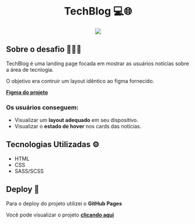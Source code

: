 <div align="center">
    <h1>TechBlog 💻🌐</h1> 
    <img src="https://github.com/gabrielalencs/Desafios-CodeLab/assets/127636935/63f2774c-1dc1-4b7e-8cf7-4c28f99c8d55">
</div>


<h2>Sobre o desafio 👨🏻‍💻</h2>
<p>TechBlog é uma landing page focada em mostrar as usuários notícias sobre a área de tecnlogia.</p>
<p>O objetivo era contruir um layout idêntico ao figma fornecido. </p>
<p> <a href="https://www.figma.com/design/Yb9IBH56g7T1hdIyZ3BMNO/Desafios---CodeLab?node-id=3725-2&t=u2dlws0ey5vk5AKk-0"><b>Figma do projeto</b></a></p>


<h3> Os usuários conseguem: </h3>
<ul>
  <li>Visualizar um <b>layout adequado</b> em seu dispositivo.</li>
  <li>Visualizar o <b>estado de hover</b> nos cards das notícias.</li>
</ul>


<h2>Tecnologias Utilizadas ⚙️</h1> 
<ul>
  <li>HTML</li>
  <li>CSS</li>
  <li>SASS/SCSS</li>
</ul>


<h2>Deploy 🚀</h3>
<p>Para o deploy do projeto utilizei o <b>GitHub Pages</b> </p>
<p>Você pode visualizar o projeto <a href="https://gabrielalencs.github.io/Desafios-CodeLab/desafio_03/"> <b>clicando aqui</b> </a> </p>
